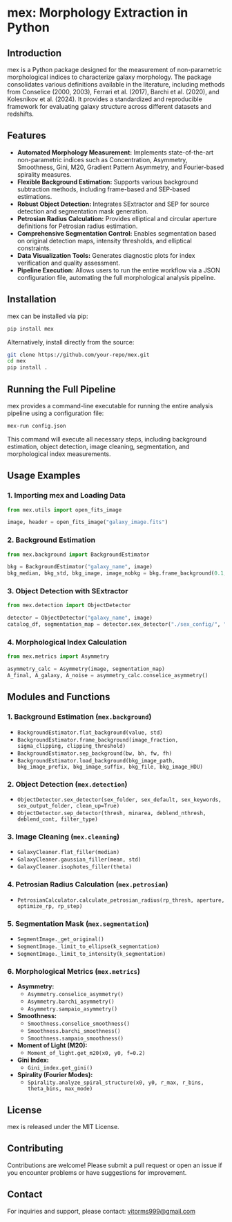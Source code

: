 # mex: Morphology Extraction in Python

## Introduction
mex is a Python package designed for the measurement of non-parametric morphological indices to characterize galaxy morphology. The package consolidates various definitions available in the literature, including methods from Conselice (2000, 2003), Ferrari et al. (2017), Barchi et al. (2020), and Kolesnikov et al. (2024). It provides a standardized and reproducible framework for evaluating galaxy structure across different datasets and redshifts.

## Features
- **Automated Morphology Measurement:** Implements state-of-the-art non-parametric indices such as Concentration, Asymmetry, Smoothness, Gini, M20, Gradient Pattern Asymmetry, and Fourier-based spirality measures.
- **Flexible Background Estimation:** Supports various background subtraction methods, including frame-based and SEP-based estimations.
- **Robust Object Detection:** Integrates SExtractor and SEP for source detection and segmentation mask generation.
- **Petrosian Radius Calculation:** Provides elliptical and circular aperture definitions for Petrosian radius estimation.
- **Comprehensive Segmentation Control:** Enables segmentation based on original detection maps, intensity thresholds, and elliptical constraints.
- **Data Visualization Tools:** Generates diagnostic plots for index verification and quality assessment.
- **Pipeline Execution:** Allows users to run the entire workflow via a JSON configuration file, automating the full morphological analysis pipeline.

## Installation
mex can be installed via pip:
```bash
pip install mex
```

Alternatively, install directly from the source:
```bash
git clone https://github.com/your-repo/mex.git
cd mex
pip install .
```

## Running the Full Pipeline
mex provides a command-line executable for running the entire analysis pipeline using a configuration file:
```bash
mex-run config.json
```
This command will execute all necessary steps, including background estimation, object detection, image cleaning, segmentation, and morphological index measurements.

## Usage Examples
### 1. Importing mex and Loading Data
```python
from mex.utils import open_fits_image

image, header = open_fits_image("galaxy_image.fits")
```

### 2. Background Estimation
```python
from mex.background import BackgroundEstimator

bkg = BackgroundEstimator("galaxy_name", image)
bkg_median, bkg_std, bkg_image, image_nobkg = bkg.frame_background(0.1, True, 3)
```

### 3. Object Detection with SExtractor
```python
from mex.detection import ObjectDetector

detector = ObjectDetector("galaxy_name", image)
catalog_df, segmentation_map = detector.sex_detector("./sex_config/", "default.sex")
```

### 4. Morphological Index Calculation
```python
from mex.metrics import Asymmetry

asymmetry_calc = Asymmetry(image, segmentation_map)
A_final, A_galaxy, A_noise = asymmetry_calc.conselice_asymmetry()
```

## Modules and Functions
### 1. Background Estimation (`mex.background`)
- `BackgroundEstimator.flat_background(value, std)`
- `BackgroundEstimator.frame_background(image_fraction, sigma_clipping, clipping_threshold)`
- `BackgroundEstimator.sep_background(bw, bh, fw, fh)`
- `BackgroundEstimator.load_background(bkg_image_path, bkg_image_prefix, bkg_image_suffix, bkg_file, bkg_image_HDU)`

### 2. Object Detection (`mex.detection`)
- `ObjectDetector.sex_detector(sex_folder, sex_default, sex_keywords, sex_output_folder, clean_up=True)`
- `ObjectDetector.sep_detector(thresh, minarea, deblend_nthresh, deblend_cont, filter_type)`

### 3. Image Cleaning (`mex.cleaning`)
- `GalaxyCleaner.flat_filler(median)`
- `GalaxyCleaner.gaussian_filler(mean, std)`
- `GalaxyCleaner.isophotes_filler(theta)`

### 4. Petrosian Radius Calculation (`mex.petrosian`)
- `PetrosianCalculator.calculate_petrosian_radius(rp_thresh, aperture, optimize_rp, rp_step)`

### 5. Segmentation Mask (`mex.segmentation`)
- `SegmentImage._get_original()`
- `SegmentImage._limit_to_ellipse(k_segmentation)`
- `SegmentImage._limit_to_intensity(k_segmentation)`

### 6. Morphological Metrics (`mex.metrics`)
- **Asymmetry:**
  - `Asymmetry.conselice_asymmetry()`
  - `Asymmetry.barchi_asymmetry()`
  - `Asymmetry.sampaio_asymmetry()`
- **Smoothness:**
  - `Smoothness.conselice_smoothness()`
  - `Smoothness.barchi_smoothness()`
  - `Smoothness.sampaio_smoothness()`
- **Moment of Light (M20):**
  - `Moment_of_light.get_m20(x0, y0, f=0.2)`
- **Gini Index:**
  - `Gini_index.get_gini()`
- **Spirality (Fourier Modes):**
  - `Spirality.analyze_spiral_structure(x0, y0, r_max, r_bins, theta_bins, max_mode)`

## License
mex is released under the MIT License.

## Contributing
Contributions are welcome! Please submit a pull request or open an issue if you encounter problems or have suggestions for improvement.

## Contact
For inquiries and support, please contact: vitorms999@gmail.com


